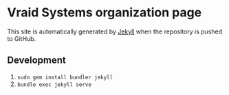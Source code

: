# Vraid Systems organization page

This site is automatically generated by [Jekyll](http://github.com/mojombo/jekyll)
when the repository is pushed to GitHub.

## Development
1. `sudo gem install bundler jekyll`
1. `bundle exec jekyll serve`
